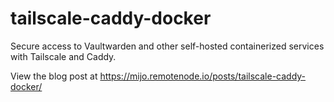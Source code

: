 # tailscale-caddy-docker
Secure access to Vaultwarden and other self-hosted containerized services with Tailscale and Caddy.

View the blog post at https://mijo.remotenode.io/posts/tailscale-caddy-docker/
